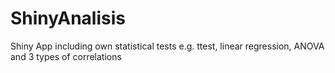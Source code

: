 # ShinyAnalisis
Shiny App including own statistical tests e.g. ttest, linear regression, ANOVA and 3 types of correlations
